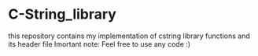 # C-String_library
this repository contains my implementation of cstring library functions and its header file
Imortant note: Feel free to use any code :)

